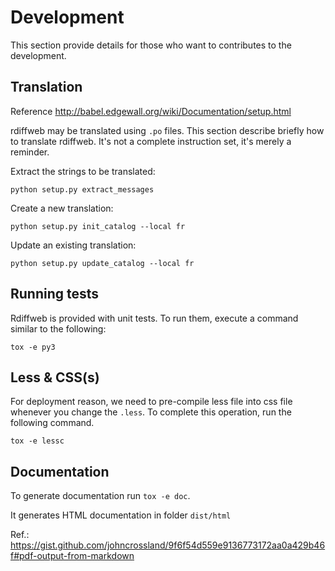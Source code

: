 # Development

This section provide details for those who want to contributes to the development.

## Translation

Reference <http://babel.edgewall.org/wiki/Documentation/setup.html>

rdiffweb may be translated using `.po` files. This section describe briefly
how to translate rdiffweb. It's not a complete instruction set, it's merely a reminder.

Extract the strings to be translated:

    python setup.py extract_messages

Create a new translation:

    python setup.py init_catalog --local fr

Update an existing translation:

    python setup.py update_catalog --local fr

## Running tests

Rdiffweb is provided with unit tests. To run them, execute a command similar to the following:

    tox -e py3

## Less & CSS(s)

For deployment reason, we need to pre-compile less file into css file
whenever you change the `.less`. To complete this operation, run the following command.

    tox -e lessc

## Documentation

To generate documentation run `tox -e doc`.

It generates HTML documentation in folder `dist/html`

Ref.: <https://gist.github.com/johncrossland/9f6f54d559e9136773172aa0a429b46f#pdf-output-from-markdown>
